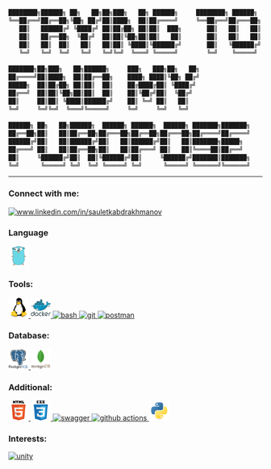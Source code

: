 
```text
████████╗██████╗ ██╗   ██╗██╗███╗   ██╗ ██████╗     ████████╗ ██████╗ 
╚══██╔══╝██╔══██╗╚██╗ ██╔╝██║████╗  ██║██╔════╝     ╚══██╔══╝██╔═══██╗
   ██║   ██████╔╝ ╚████╔╝ ██║██╔██╗ ██║██║  ███╗       ██║   ██║   ██║
   ██║   ██╔══██╗  ╚██╔╝  ██║██║╚██╗██║██║   ██║       ██║   ██║   ██║
   ██║   ██║  ██║   ██║   ██║██║ ╚████║╚██████╔╝       ██║   ╚██████╔╝
   ╚═╝   ╚═╝  ╚═╝   ╚═╝   ╚═╝╚═╝  ╚═══╝ ╚═════╝        ╚═╝    ╚═════╝ 
                                                                      
███████╗██╗███╗   ██╗██████╗     ███╗   ███╗██╗   ██╗                 
██╔════╝██║████╗  ██║██╔══██╗    ████╗ ████║╚██╗ ██╔╝                 
█████╗  ██║██╔██╗ ██║██║  ██║    ██╔████╔██║ ╚████╔╝                  
██╔══╝  ██║██║╚██╗██║██║  ██║    ██║╚██╔╝██║  ╚██╔╝                   
██║     ██║██║ ╚████║██████╔╝    ██║ ╚═╝ ██║   ██║                    
╚═╝     ╚═╝╚═╝  ╚═══╝╚═════╝     ╚═╝     ╚═╝   ╚═╝                    
                                                                      
██████╗ ██╗   ██╗██████╗  ██████╗ ██████╗  ██████╗ ███████╗███████╗   
██╔══██╗██║   ██║██╔══██╗██╔═══██╗██╔══██╗██╔═══██╗██╔════╝██╔════╝   
██████╔╝██║   ██║██████╔╝██║   ██║██████╔╝██║   ██║███████╗█████╗     
██╔═══╝ ██║   ██║██╔══██╗██║   ██║██╔═══╝ ██║   ██║╚════██║██╔══╝     
██║     ╚██████╔╝██║  ██║╚██████╔╝██║     ╚██████╔╝███████║███████╗   
╚═╝      ╚═════╝ ╚═╝  ╚═╝ ╚═════╝ ╚═╝      ╚═════╝ ╚══════╝╚══════╝   
```

---


<h3 align="left">Connect with me:</h3>
<p align="left">
<a href="https://linkedin.com/in/www.linkedin.com/in/sauletkabdrakhmanov" target="blank"><img align="center" src="https://raw.githubusercontent.com/rahuldkjain/github-profile-readme-generator/master/src/images/icons/Social/linked-in-alt.svg" alt="www.linkedin.com/in/sauletkabdrakhmanov" height="30" width="40" /></a>
</p>

<h3>Language</h3>

<p align="left">
<a href="https://golang.org" target="_blank" rel="noreferrer">
<img src="https://raw.githubusercontent.com/devicons/devicon/master/icons/go/go-original.svg" alt="go" width="40" height="40"/>
</a>
</p>

<h3> Tools: </h3>

<p align="left">
<a href="https://www.linux.org/" target="_blank" rel="noreferrer">
<img src="https://raw.githubusercontent.com/devicons/devicon/master/icons/linux/linux-original.svg" alt="linux" width="40" height="40"/>
</a>
<a href="https://www.docker.com/" target="_blank" rel="noreferrer">
<img src="https://raw.githubusercontent.com/devicons/devicon/master/icons/docker/docker-original-wordmark.svg" alt="docker" width="40" height="40"/>
</a>
<a href="https://www.gnu.org/software/bash/" target="_blank" rel="noreferrer">
<img src="https://www.vectorlogo.zone/logos/gnu_bash/gnu_bash-icon.svg" alt="bash" width="40" height="40"/>
</a>
<a href="https://git-scm.com/" target="_blank" rel="noreferrer">
<img src="https://www.vectorlogo.zone/logos/git-scm/git-scm-icon.svg" alt="git" width="40" height="40"/>
</a>
<a href="https://postman.com" target="_blank" rel="noreferrer">
<img src="https://www.vectorlogo.zone/logos/getpostman/getpostman-icon.svg" alt="postman" width="40" height="40"/>
</a>
</p>

<h3>Database:</h3>

<p align="left">
<a href="https://www.postgresql.org" target="_blank" rel="noreferrer">
<img src="https://raw.githubusercontent.com/devicons/devicon/master/icons/postgresql/postgresql-original-wordmark.svg" alt="postgresql" width="40" height="40"/>
</a>
<a href="https://www.mongodb.com/" target="_blank" rel="noreferrer">
<img src="https://raw.githubusercontent.com/devicons/devicon/master/icons/mongodb/mongodb-original-wordmark.svg" alt="mongodb" width="40" height="40"/>
</a>
</p>

<h3>Additional:</h3>

<p align="left">
<a href="https://www.w3.org/html/" target="_blank" rel="noreferrer">
<img src="https://raw.githubusercontent.com/devicons/devicon/master/icons/html5/html5-original-wordmark.svg" alt="html5" width="40" height="40"/>
</a>
<a href="https://www.w3schools.com/css/" target="_blank" rel="noreferrer">
<img src="https://raw.githubusercontent.com/devicons/devicon/master/icons/css3/css3-original-wordmark.svg" alt="css3" width="40" height="40"/>
</a>
<a href="https://swagger.io/" target="_blank" rel="noreferrer"> 
    <img src="https://icon.icepanel.io/Technology/svg/Swagger.svg" alt="swagger" width="40" height="40"/> 
  </a>
 <a href="https://github.com/features/actions" target="_blank" rel="noreferrer"> 
    <img src="https://cdn-icons-png.flaticon.com/128/2111/2111432.png" alt="github actions" width="40" height="40"/> 
  </a>
   <a href="https://www.python.org" target="_blank" rel="noreferrer">
<img src="https://raw.githubusercontent.com/devicons/devicon/master/icons/python/python-original.svg" alt="python" width="40" height="40"/>
</a>
</p>

<h3>Interests:</h3>

<p align="left">
<a href="https://unity.com/" target="_blank" rel="noreferrer"> 
    <img src="https://www.vectorlogo.zone/logos/unity3d/unity3d-icon.svg" alt="unity" width="40" height="40"/> 
  </a> 
</p>





